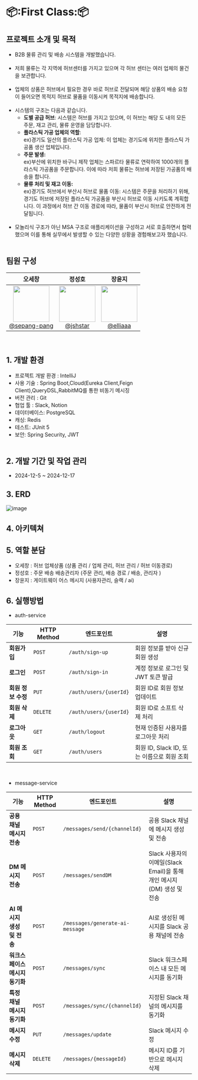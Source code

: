 # :package::First Class::package:
## 프로젝트 소개 및 목적
- B2B 물류 관리 및 배송 시스템을 개발했습니다.<br><br>
- 저희 물류는 각 지역에 허브센터를 가지고 있으며 각 허브 센터는 여러 업체의 물건을 보관합니다.<br><br>
- 업체의 상품은 허브에서 필요한 경우 바로 허브로 전달되며 해당 상품의 배송 요청이 들어오면 목적지 허브로 물품을 이동시켜 목적지에 배송합니다.<br><br>
- 시스템의 구조는 다음과 같습니다.
    - **도별 공급 허브**: 시스템은 허브를 가지고 있으며, 이 허브는 해당 도 내의 모든 주문, 재고 관리, 물류 운영을 담당합니다.
    - **플라스틱 가공 업체의 역할**:  <br>
      ex)경기도 일산의 플라스틱 가공 업체: 이 업체는 경기도에 위치한 플라스틱 가공품 생산 업체입니다.
    - **주문 발생:**<br>
    ex)부산에 위치한 바구니 제작 업체는 스파르타 물류로 연락하여 1000개의 플라스틱 가공품을 주문합니다. 이에 따라 저희 물류는 허브에 저장된 가공품의 배송을 합니다.
    - **물류 처리 및 재고 이동:**<br>
    ex)경기도 허브에서 부산시 허브로 물품 이동: 시스템은 주문을 처리하기 위해, 경기도 허브에 저장된 플라스틱 가공품을 부산시 허브로 이동 시키도록 계획합니다. 이 과정에서 허브 간 이동 경로에 따라, 물품이 부산시 허브로 안전하게 전달됩니다.<br><br>
- 모놀리식 구조가 아닌 MSA 구조로 애플리케이션을 구성하고 서로 호출하면서 협력했으며 이를 통해 실무에서 발생할 수 있는 다양한 상황을 경험해보고자 했습니다.<br><br>

## 팀원 구성
<div align="center">

 | 오세창 | 정성호 | 장윤지 | 
 |  :------: | :------: | :------: | 
|[<img width="98" src="https://github.com/user-attachments/assets/ba7beecb-29c6-49cb-a29a-ab852bf720f8"> <br> @sepang-pang](https://github.com/sepang-pang)|[<image width="98" src="https://github.com/user-attachments/assets/61cb3307-2e91-4f97-90e0-b74b6420303e"><br> @jshstar](https://github.com/jshstar)|[<img width="98" src="https://github.com/user-attachments/assets/e7ecc97f-f7b3-4180-91d1-5afe86f243d5"> <br>@elliaaa](https://github.com/elliaaa)|
</div><br>

## 1. 개발 환경
- 프로젝트 개발 환경 : IntelliJ
- 사용 기술 : Spring Boot,Cloud(Eureka Client,Feign Client),QueryDSL,RabbitMQ를 통한 비동기 메시징
- 버전 관리 : Git
- 협업 툴 : Slack, Notion
- 데이터베이스: PostgreSQL
- 캐싱: Redis
- 테스트: JUnit 5
- 보안: Spring Security, JWT
<br><br>
  
## 2. 개발 기간 및 작업 관리
- 2024-12-5 ~ 2024-12-17

## 3. ERD 
![image](https://github.com/user-attachments/assets/95a74aa7-2135-432c-af78-f73dbe2fd2e3) <br>
## 4. 아키텍쳐



## 5. 역할 분담
- 오세창 : 허브 업체상품 (상품 관리 / 업체 관리, 허브 관리 / 허브 이동경로)
- 정성호 : 주문 배송 배송관리자 (주문 관리, 배송 경로 / 배송, 관리자 )
- 장윤지 : 게이트웨이 어스 메시지 (사용자관리, 슬랙 / ai)

## 6. 실행방법

- auth-service

| **기능**              | **HTTP Method** | **엔드포인트**           | **설명**                                      |
|-----------------------|-----------------|--------------------------|---------------------------------------------|
| **회원가입**           | `POST`          | `/auth/sign-up`          | 회원 정보를 받아 신규 회원 생성              |
| **로그인**             | `POST`          | `/auth/sign-in`          | 계정 정보로 로그인 및 JWT 토큰 발급         |
| **회원 정보 수정**      | `PUT`           | `/auth/users/{userId}`   | 회원 ID로 회원 정보 업데이트                |
| **회원 삭제**          | `DELETE`        | `/auth/users/{userId}`   | 회원 ID로 소프트 삭제 처리                   |
| **로그아웃**           | `GET`           | `/auth/logout`           | 현재 인증된 사용자를 로그아웃 처리           |
| **회원 조회**          | `GET`           | `/auth/users`            | 회원 ID, Slack ID, 또는 이름으로 회원 조회   |
<br>

- message-service
  
| **기능**                              | **HTTP Method** | **엔드포인트**                       | **설명**                                                                 |
|---------------------------------------|-----------------|--------------------------------------|-------------------------------------------------------------------------|
| **공용 채널 메시지 전송**              | `POST`          | `/messages/send/{channelId}`         | 공용 Slack 채널에 메시지 생성 및 전송                                   |
| **DM 메시지 전송**                    | `POST`          | `/messages/sendDM`                   | Slack 사용자의 이메일(Slack Email)을 통해 개인 메시지(DM) 생성 및 전송  |
| **AI 메시지 생성 및 전송**             | `POST`          | `/messages/generate-ai-message`      | AI로 생성된 메시지를 Slack 공용 채널에 전송                             |
| **워크스페이스 메시지 동기화**         | `POST`          | `/messages/sync`                     | Slack 워크스페이스 내 모든 메시지를 동기화                               |
| **특정 채널 메시지 동기화**            | `POST`          | `/messages/sync/{channelId}`         | 지정된 Slack 채널의 메시지를 동기화                                      |
| **메시지 수정**                       | `PUT`           | `/messages/update`                   | Slack 메시지 수정                                                        |
| **메시지 삭제**                       | `DELETE`        | `/messages/{messageId}`              | 메시지 ID를 기반으로 메시지 삭제                                         |



